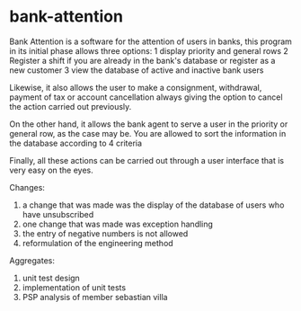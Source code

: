 # bank-attention

Bank Attention is a software for the attention of users in banks, this program in its initial phase allows three options:
1 display priority and general rows
2 Register a shift if you are already in the bank's database or register as a new customer
3 view the database of active and inactive bank users

Likewise, it also allows the user to make a consignment, withdrawal, payment of tax or account cancellation
always giving the option to cancel the action carried out previously.

On the other hand, it allows the bank agent to serve a user in the priority or general row, as the case may be.
You are allowed to sort the information in the database according to 4 criteria

Finally, all these actions can be carried out through a user interface that is very easy on the eyes.

Changes:
1) a change that was made was the display of the database of users who have unsubscribed
2) one change that was made was exception handling
3) the entry of negative numbers is not allowed
4) reformulation of the engineering method

Aggregates:
1) unit test design
2) implementation of unit tests
3) PSP analysis of member sebastian villa
